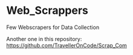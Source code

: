 # Web_Scrappers
Few Webscrapers for Data Collection

Another one in this repository:
https://github.com/TravellerOnCode/Scrap_Com
